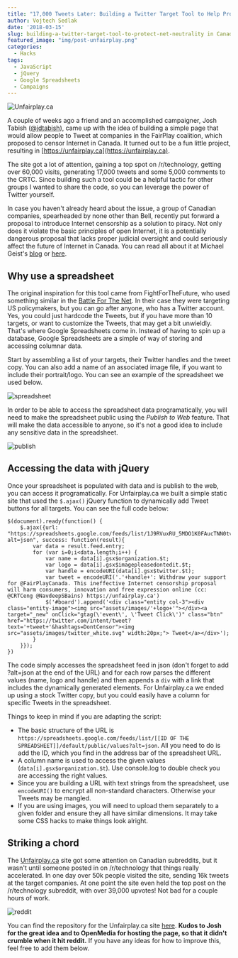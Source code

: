 ```yaml
---
title: "17,000 Tweets Later: Building a Twitter Target Tool to Help Protect Net Neutrality in Canada""
author: Vojtech Sedlak
date: '2018-03-15'
slug: building-a-twitter-target-tool-to-protect-net-neutrality in Canada
featured_image: "img/post-unfairplay.png"
categories:
  - Hacks
tags:
  - JavaScript
  - jQuery
  - Google Spreadsheets
  - Campaigns
---
```


![Unfairplay.ca](/img/post-unfairplay.png)

A couple of weeks ago a friend and an accomplished campaigner, Josh Tabish ([@jdtabish](https://twitter.com/jdtabish)), came up with the idea of building a simple page that would allow people to Tweet at companies in the FairPlay coalition, which proposed to censor Internet in Canada. It turned out to be a fun little project, resulting in [https://unfairplay.ca](https://unfairplay.ca). 

The site got a lot of attention, gaining a top spot on /r/technology, getting over 60,000 visits, generating 17,000 tweets and some 5,000 comments to the CRTC. Since building such a tool could be a helpful tactic for other groups I wanted to share the code, so you can leverage the power of Twitter yourself. 

In case you haven't already heard about the issue, a group of Canadian companies, spearheaded by none other than Bell, recently put forward a proposal to introduce Internet censorship as a solution to piracy. Not only does it violate the basic principles of open Internet, it is a potentially dangerous proposal that lacks proper judicial oversight and could seriously affect the future of Internet in Canada. You can read all about it at Michael Geist's [blog](http://www.michaelgeist.ca/2018/02/canadas-sopa-moment-crtc-reject-bell-coalitions-dangerous-internet-blocking-plan/) or [here](https://www.theglobeandmail.com/report-on-business/anti-piracy-group-under-fire-for-website-blocking-proposal/article37856303/).

## Why use a spreadsheet

The original inspiration for this tool came from FightForTheFuture, who used something similar in the [Battle For The Net](https://battleforthe.net). In their case they were targeting US policymakers, but you can go after anyone, who has a Twitter account. Yes, you could just hardcode the Tweets, but if you have more than 10 targets, or want to customize the Tweets, that may get a bit unwieldly. That's where Google Spreadsheets come in. Instead of having to spin up a database, Google Spreadsheets are a simple of way of storing and accessing columnar data.

Start by assembling a list of your targets, their Twitter handles and the tweet copy. You can also add a name of an associated image file, if you want to include their portrait/logo. You can see an example of the spreadsheet we used below.

![spreadsheet](/img/post-spreadsheet.png)

In order to be able to access the spreadsheet data programatically, you will need to make the spreadsheet public using the _Publish to Web_ feature. That will make the data accessible to anyone, so it's not a good idea to include any sensitive data in the spreadsheet.

![publish](/img/post-publish.png)

## Accessing the data with jQuery

Once your spreadsheet is populated with data and is publish to the web, you can access it programatically. For Unfairplay.ca we built a simple static site that used the ```$.ajax()``` jQuery function to dynamically add Tweet buttons for all targets. You can see the full code below:

```
$(document).ready(function() {
    $.ajax({url: "https://spreadsheets.google.com/feeds/list/1J9RVuxRU_5MDO1K0FAucTNN0tvf5N7XVQuDH7TR9Bgg/default/public/values?alt=json", success: function(result){
        var data = result.feed.entry;
        for (var i=0;i<data.length;i++) {
        	var name = data[i].gsx$organization.$t;
        	var logo = data[i].gsx$imagepleasedontedit.$t;
        	var handle = encodeURI(data[i].gsx$twitter.$t);
        	var tweet = encodeURI('.'+handle+': Withdraw your support for @FairPlayCanada. This ineffective Internet censorship proposal will harm consumers, innovation and free expression online (cc: @CRTCeng @NavdeepSBains) https://unfairplay.ca')
        	$('#board').append('<div class="entity col-3"><div class="entity-image"><img src="assets/images/'+logo+'"></div><a target="_new" onClick="gtag(\'event\', \'Tweet Click\')" class="btn" href="https://twitter.com/intent/tweet?text='+tweet+'&hashtags=DontCensor"><img src="assets/images/twitter_white.svg" width:20px;"> Tweet</a></div>');
        }
    }});
})
```

The code simply accesses the spreadsheet feed in json (don't forget to add ?alt=json at the end of the URL) and for each row parses the different values (name, logo and handle) and then appends a ```div``` with a link that includes the dynamically generated elements. For Unfairplay.ca we ended up using a stock Twitter copy, but you could easily have a column for specific Tweets in the spreadsheet.

Things to keep in mind if you are adapting the script:

- The basic structure of the URL is ```https://spreadsheets.google.com/feeds/list/[[ID OF THE SPREADSHEET]]/default/public/values?alt=json```. All you need to do is add the ID, which you find in the address bar of the spreadsheet URL.
- A column name is used to access the given values (```data[i].gsx$organization.$t```). Use console.log to double check you are accessing the right values.
- Since you are building a URL with text strings from the spreadsheet, use ```encodeURI()``` to encrypt all non-standard characters. Otherwise your Tweets may be mangled.
- If you are using images, you will need to upload them separately to a given folder and ensure they all have similar dimensions. It may take some CSS hacks to make things look alright.

## Striking a chord

The [Unfairplay.ca](https://unfairplay.ca) site got some attention on Canadian subreddits, but it wasn't until someone posted in on /r/technology that things really accelerated. In one day over 50k people visited the site, sending 16k tweets at the target companies. At one point the site even held the top post on the /r/technology subreddit, with over 39,000 upvotes! Not bad for a couple hours of work.

![reddit](/img/post-reddit.png)

You can find the repository for the Unfairplay.ca site [here](https://github.com/vojtechsedlak/unfairplay). **Kudos to Josh for the great idea and to OpenMedia for hosting the page, so that it didn't crumble when it hit reddit.** If you have any ideas for how to improve this, feel free to add them below.